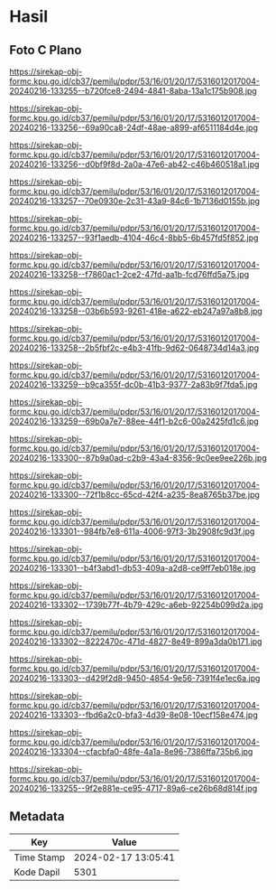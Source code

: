 # Hasil

## Foto C Plano

https://sirekap-obj-formc.kpu.go.id/cb37/pemilu/pdpr/53/16/01/20/17/5316012017004-20240216-133255--b720fce8-2494-4841-8aba-13a1c175b908.jpg

https://sirekap-obj-formc.kpu.go.id/cb37/pemilu/pdpr/53/16/01/20/17/5316012017004-20240216-133256--69a90ca8-24df-48ae-a899-af6511184d4e.jpg

https://sirekap-obj-formc.kpu.go.id/cb37/pemilu/pdpr/53/16/01/20/17/5316012017004-20240216-133256--d0bf9f8d-2a0a-47e6-ab42-c46b460518a1.jpg

https://sirekap-obj-formc.kpu.go.id/cb37/pemilu/pdpr/53/16/01/20/17/5316012017004-20240216-133257--70e0930e-2c31-43a9-84c6-1b7136d0155b.jpg

https://sirekap-obj-formc.kpu.go.id/cb37/pemilu/pdpr/53/16/01/20/17/5316012017004-20240216-133257--93f1aedb-4104-46c4-8bb5-6b457fd5f852.jpg

https://sirekap-obj-formc.kpu.go.id/cb37/pemilu/pdpr/53/16/01/20/17/5316012017004-20240216-133258--f7860ac1-2ce2-47fd-aa1b-fcd76ffd5a75.jpg

https://sirekap-obj-formc.kpu.go.id/cb37/pemilu/pdpr/53/16/01/20/17/5316012017004-20240216-133258--03b6b593-9261-418e-a622-eb247a97a8b8.jpg

https://sirekap-obj-formc.kpu.go.id/cb37/pemilu/pdpr/53/16/01/20/17/5316012017004-20240216-133258--2b5fbf2c-e4b3-41fb-9d62-0648734d14a3.jpg

https://sirekap-obj-formc.kpu.go.id/cb37/pemilu/pdpr/53/16/01/20/17/5316012017004-20240216-133259--b9ca355f-dc0b-41b3-9377-2a83b9f7fda5.jpg

https://sirekap-obj-formc.kpu.go.id/cb37/pemilu/pdpr/53/16/01/20/17/5316012017004-20240216-133259--69b0a7e7-88ee-44f1-b2c6-00a2425fd1c6.jpg

https://sirekap-obj-formc.kpu.go.id/cb37/pemilu/pdpr/53/16/01/20/17/5316012017004-20240216-133300--87b9a0ad-c2b9-43a4-8356-9c0ee9ee226b.jpg

https://sirekap-obj-formc.kpu.go.id/cb37/pemilu/pdpr/53/16/01/20/17/5316012017004-20240216-133300--72f1b8cc-65cd-42f4-a235-8ea8765b37be.jpg

https://sirekap-obj-formc.kpu.go.id/cb37/pemilu/pdpr/53/16/01/20/17/5316012017004-20240216-133301--984fb7e8-611a-4006-97f3-3b2908fc9d3f.jpg

https://sirekap-obj-formc.kpu.go.id/cb37/pemilu/pdpr/53/16/01/20/17/5316012017004-20240216-133301--b4f3abd1-db53-409a-a2d8-ce9ff7eb018e.jpg

https://sirekap-obj-formc.kpu.go.id/cb37/pemilu/pdpr/53/16/01/20/17/5316012017004-20240216-133302--1739b77f-4b79-429c-a6eb-92254b099d2a.jpg

https://sirekap-obj-formc.kpu.go.id/cb37/pemilu/pdpr/53/16/01/20/17/5316012017004-20240216-133302--8222470c-471d-4827-8e49-899a3da0b171.jpg

https://sirekap-obj-formc.kpu.go.id/cb37/pemilu/pdpr/53/16/01/20/17/5316012017004-20240216-133303--d429f2d8-9450-4854-9e56-7391f4e1ec6a.jpg

https://sirekap-obj-formc.kpu.go.id/cb37/pemilu/pdpr/53/16/01/20/17/5316012017004-20240216-133303--fbd6a2c0-bfa3-4d39-8e08-10ecf158e474.jpg

https://sirekap-obj-formc.kpu.go.id/cb37/pemilu/pdpr/53/16/01/20/17/5316012017004-20240216-133304--cfacbfa0-48fe-4a1a-8e96-7386ffa735b6.jpg

https://sirekap-obj-formc.kpu.go.id/cb37/pemilu/pdpr/53/16/01/20/17/5316012017004-20240216-133255--9f2e881e-ce95-4717-89a6-ce26b68d814f.jpg


## Metadata

| Key        | Value               |
| ---------- | ------------------- |
| Time Stamp | 2024-02-17 13:05:41 |
| Kode Dapil | 5301                |



